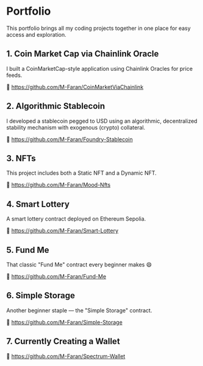 # Portfolio

This portfolio brings all my coding projects together in one place for easy access and exploration.

## 1. Coin Market Cap via Chainlink Oracle

I built a CoinMarketCap-style application using Chainlink Oracles for price feeds.

🔗 https://github.com/M-Faran/CoinMarketViaChainlink

## 2. Algorithmic Stablecoin

I developed a stablecoin pegged to USD using an algorithmic, decentralized stability mechanism with exogenous (crypto) collateral.

🔗 https://github.com/M-Faran/Foundry-Stablecoin

## 3. NFTs

This project includes both a Static NFT and a Dynamic NFT.

🔗 https://github.com/M-Faran/Mood-Nfts

## 4. Smart Lottery

A smart lottery contract deployed on Ethereum Sepolia.

🔗 https://github.com/M-Faran/Smart-Lottery

## 5. Fund Me

That classic "Fund Me" contract every beginner makes 😄

🔗 https://github.com/M-Faran/Fund-Me

## 6. Simple Storage

Another beginner staple — the "Simple Storage" contract.

🔗 https://github.com/M-Faran/Simple-Storage

## 7. Currently Creating a Wallet

🔗 https://github.com/M-Faran/Spectrum-Wallet


